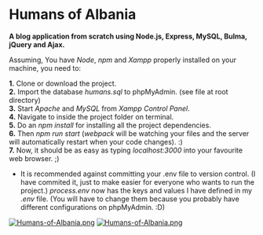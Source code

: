 # Humans of Albania
**A blog application from scratch using Node.js, Express, MySQL, Bulma, jQuery and Ajax.**

Assuming, You have *Node*, *npm* and *Xampp* properly installed on your machine, you need to:

**1.** Clone or download the project.  
**2.** Import the database *humans.sql* to phpMyAdmin. (see file at root directory)  
**3.** Start *Apache* and *MySQL* from *Xampp Control Panel*.  
**4.** Navigate to inside the project folder on terminal.  
**5.** Do an *npm install* for installing all the project dependencies.  
**6.** Then *npm run start* (*webpack* will be watching your files and the server will automatically restart when your code changes). :)  
**7.** Now, it should be as easy as typing *localhost:3000* into your favourite web browser. ;)  
  
* It is recommended against committing your .env file to version control. (I have commited it, just to make easier for everyone who wants to run the project.)
*process.env* now has the keys and values I have defined in my *.env* file. (You will have to change them because you probably have different configurations on phpMyAdmin. :D)

[![Humans-of-Albania.png](https://i.postimg.cc/6pfzJt79/Humans-of-Albania.png)](https://i.postimg.cc/6pfzJt79/Humans-of-Albania.png)
[![Humans-of-Albania.png](https://i.postimg.cc/ncF0dCgx/Humans-of-Albania.png)](https://i.postimg.cc/ncF0dCgx/Humans-of-Albania.png)
